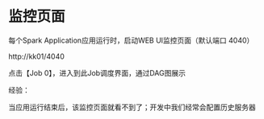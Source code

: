 # 监控页面

每个Spark Application应用运行时，启动WEB UI监控页面（默认端口 4040）

http://kk01/4040

点击【Job 0】，进入到此Job调度界面，通过DAG图展示

经验：

​	当应用运行结束后，该监控页面就看不到了；开发中我们经常会配置历史服务器

